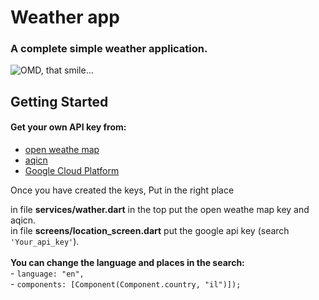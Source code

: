 # Weather app

### A complete simple weather application.

![OMD, that smile...](https://media.giphy.com/media/aDFewF551mpb3kx2EM/giphy.gif)

## Getting Started
#### Get your own API key from:
 * [open weathe map](https://openweathermap.org/api)
 * [aqicn](https://aqicn.org/api/)
 * [Google Cloud Platform](https://console.cloud.google.com/)

  Once you have created the keys,
  Put in the right place
  
  in file **services/wather.dart** in the top put the open weathe map key and aqicn.<br/>
  in file **screens/location_screen.dart** put the google api key (search ``` 'Your_api_key' ```).<br/>
  <br/>
    **You can change the language and places in the search:**<br/>
      - ```language: "en",```<br/>
      - ```components: [Component(Component.country, "il")]);```
      
    

